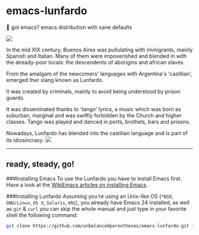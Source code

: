 # emacs-lunfardo
:panda_face: got emacs? emacs distribution with sane defaults

![](https://raw.githubusercontent.com/unbalancedparentheses/lunfardo/master/img/buenosaires.jpg)

In the mid XIX century, Buenos Aires was pullulating with immigrants, mainly Spanish and Italian. Many of them were impoverished and blended in with 
the already-poor locals: the descendents of aborigins and african slaves.

From the amalgam of the newcomers' languages with Argentina's 'castilian', emerged ther slang known as Lunfardo.

It was created by criminals, mainly to avoid being understood by prison guards.

It was disseminated thanks to 'tango' lyrics, a music which was born as suburban, marginal and was swiftly forbidden by the Church and higher classes. Tango was played and danced in ports, brothels, bars and prisons.

Nowadays, Lunfardo has blended into the castilian language and is part of its idiosincrasy.
![](https://raw.githubusercontent.com/unbalancedparentheses/lunfardo/master/img/lunfardo.png)

---

## ready, steady, go!

###Installing Emacs
To use the Lunfardo you have to install Emacs first. Have a look at the [WikiEmacs articles on installing Emacs](http://wikemacs.org/index.php/Installing_Emacs).

###Installing Lunfardo
Assuming you're using an Unix-like OS (`*BSD`, `GNU/Linux`, `OS X`, `Solaris`,
etc), you already have Emacs 24 installed, as well as `git` & `curl` you
can skip the whole manual and just type in your favorite shell the
following command:

```bash
git clone https://github.com/unbalancedparentheses/emacs-lunfardo.git ~/.emacs.d/ 
```
